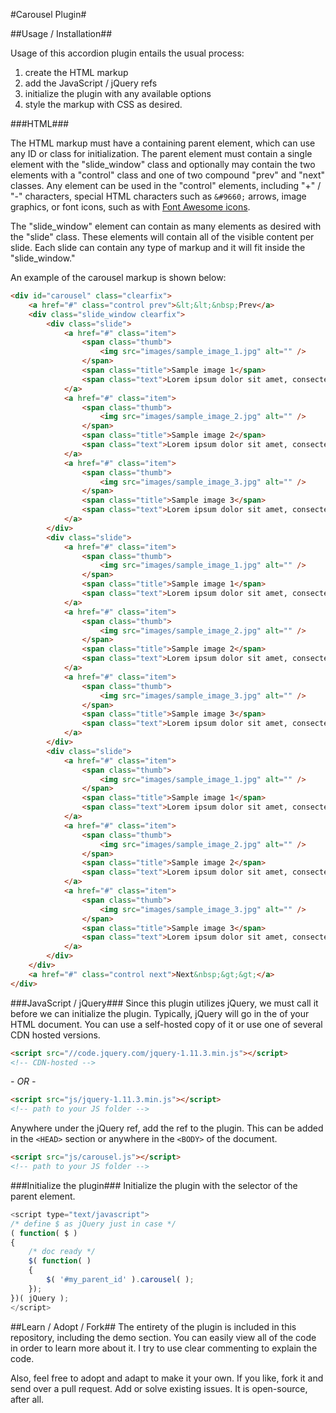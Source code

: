 #Carousel Plugin#

##Usage / Installation##

Usage of this accordion plugin entails the usual process:

1. create the HTML markup
2. add the JavaScript / jQuery refs
3. initialize the plugin with any available options
4. style the markup with CSS as desired.

###HTML###

The HTML markup must have a containing parent element, which can use any ID or class for initialization. The parent element must contain a single element with the "slide_window" class and optionally may contain the two elements with a "control" class and one of two compound "prev" and "next" classes.  Any element can be used in the "control" elements, including "+" / "-" characters, special HTML characters such as `&#9660;` arrows, image graphics, or font icons, such as with <a href="http://fortawesome.github.io/Font-Awesome/icons/" title="Font Awesome icons" target="_blank">Font Awesome icons</a>.

The "slide_window" element can contain as many elements as desired with the "slide" class.  These elements will contain all of the visible content per slide.  Each slide can contain any type of markup and it will fit inside the "slide_window."

An example of the carousel markup is shown below:

```html
<div id="carousel" class="clearfix">
    <a href="#" class="control prev">&lt;&lt;&nbsp;Prev</a>
    <div class="slide_window clearfix">
        <div class="slide">
            <a href="#" class="item">
                <span class="thumb">
                    <img src="images/sample_image_1.jpg" alt="" />
                </span>
                <span class="title">Sample image 1</span>
                <span class="text">Lorem ipsum dolor sit amet, consectetur adipiscing elit. </span>
            </a>
            <a href="#" class="item">
                <span class="thumb">
                    <img src="images/sample_image_2.jpg" alt="" />
                </span>
                <span class="title">Sample image 2</span>
                <span class="text">Lorem ipsum dolor sit amet, consectetur adipiscing elit. </span>
            </a>
            <a href="#" class="item">
                <span class="thumb">
                    <img src="images/sample_image_3.jpg" alt="" />
                </span>
                <span class="title">Sample image 3</span>
                <span class="text">Lorem ipsum dolor sit amet, consectetur adipiscing elit. </span>
            </a>
        </div>
        <div class="slide">
            <a href="#" class="item">
                <span class="thumb">
                    <img src="images/sample_image_1.jpg" alt="" />
                </span>
                <span class="title">Sample image 1</span>
                <span class="text">Lorem ipsum dolor sit amet, consectetur adipiscing elit. </span>
            </a>
            <a href="#" class="item">
                <span class="thumb">
                    <img src="images/sample_image_2.jpg" alt="" />
                </span>
                <span class="title">Sample image 2</span>
                <span class="text">Lorem ipsum dolor sit amet, consectetur adipiscing elit. </span>
            </a>
            <a href="#" class="item">
                <span class="thumb">
                    <img src="images/sample_image_3.jpg" alt="" />
                </span>
                <span class="title">Sample image 3</span>
                <span class="text">Lorem ipsum dolor sit amet, consectetur adipiscing elit. </span>
            </a>
        </div>
        <div class="slide">
            <a href="#" class="item">
                <span class="thumb">
                    <img src="images/sample_image_1.jpg" alt="" />
                </span>
                <span class="title">Sample image 1</span>
                <span class="text">Lorem ipsum dolor sit amet, consectetur adipiscing elit. </span>
            </a>
            <a href="#" class="item">
                <span class="thumb">
                    <img src="images/sample_image_2.jpg" alt="" />
                </span>
                <span class="title">Sample image 2</span>
                <span class="text">Lorem ipsum dolor sit amet, consectetur adipiscing elit. </span>
            </a>
            <a href="#" class="item">
                <span class="thumb">
                    <img src="images/sample_image_3.jpg" alt="" />
                </span>
                <span class="title">Sample image 3</span>
                <span class="text">Lorem ipsum dolor sit amet, consectetur adipiscing elit. </span>
            </a>
        </div>
    </div>
    <a href="#" class="control next">Next&nbsp;&gt;&gt;</a>
</div>
```

###JavaScript / jQuery###
Since this plugin utilizes jQuery, we must call it before we can initialize the plugin.  Typically, jQuery will go in the <HEAD> of your HTML document.  You can use a self-hosted copy of it or use one of several CDN hosted versions.  

```html
<script src="//code.jquery.com/jquery-1.11.3.min.js"></script>
<!-- CDN-hosted -->
```

*- OR -*
```html
<script src="js/jquery-1.11.3.min.js"></script>
<!-- path to your JS folder -->
```
Anywhere under the jQuery ref, add the ref to the plugin.  This can be added in the `<HEAD>` section or anywhere in the `<BODY>` of the document.

```html
<script src="js/carousel.js"></script>
<!-- path to your JS folder -->
```

###Initialize the plugin###
Initialize the plugin with the selector of the parent element.

```javascript
<script type="text/javascript">
/* define $ as jQuery just in case */
( function( $ )
{
	/* doc ready */
	$( function( )
	{
		$( '#my_parent_id' ).carousel( );
	});
})( jQuery );
</script>
```

 ##Learn / Adopt / Fork##
 The entirety of the plugin is included in this repository, including the demo section.  You can easily view all of the code in order to learn more about it.  I try to use clear commenting to explain the code.

 Also, feel free to adopt and adapt to make it your own.  If you like, fork it and send over a pull request.  Add or solve existing issues.  It is open-source, after all.
